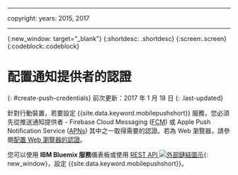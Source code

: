 
---

copyright:
 years: 2015, 2017

---

{:new_window: target="_blank"}
{:shortdesc: .shortdesc}
{:screen:.screen}
{:codeblock:.codeblock}

# 配置通知提供者的認證
{: #create-push-credentials}
前次更新：2017 年 1 月 18 日
{: .last-updated}

針對行動裝置，若要設定 {{site.data.keyword.mobilepushshort}} 服務，您必須先從推送通知提供者 -
Firebase Cloud Messaging ([FCM](t_push_provider_android.html)) 或 Apple Push Notification Service ([APNs](t_push_provider_ios.html)) 其中之一取得需要的認證。若為 Web 瀏覽器，請參閱[配置 Web 瀏覽器的認證](t_push_provider_safari.html)。

您可以使用 **IBM Bluemix 服務**儀表板或使用 [REST API ![外部鏈結圖示](../../icons/launch-glyph.svg "外部鏈結圖示")](https://mobile.{DomainName}/imfpush/){: new_window}，設定 {{site.data.keyword.mobilepushshort}}。
